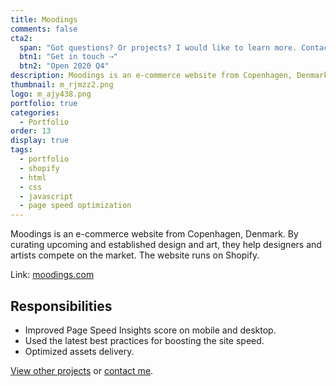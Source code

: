 ```yaml
---
title: Moodings
comments: false
cta2:
  span: "Got questions? Or projects? I would like to learn more. Contact me today!"
  btn1: "Get in touch ⇢"
  btn2: "Open 2020 Q4"
description: Moodings is an e-commerce website from Copenhagen, Denmark. By curating upcoming and established design and art, they help designers and artists compete on the market. The website runs on Shopify.
thumbnail: m_rjmzz2.png
logo: m_ajy438.png
portfolio: true
categories:
  - Portfolio
order: 13
display: true
tags:
  - portfolio
  - shopify
  - html
  - css
  - javascript
  - page speed optimization
---
```


Moodings is an e-commerce website from Copenhagen, Denmark. By curating upcoming and established design and art, they help designers and artists compete on the market. The website runs on Shopify.

Link: [moodings.com](//moodings.com/)

## Responsibilities

- Improved Page Speed Insights score on mobile and desktop.
- Used the latest best practices for boosting the site speed.
- Optimized assets delivery.

[View other projects](/portfolio/) or [contact me](/contact/).
